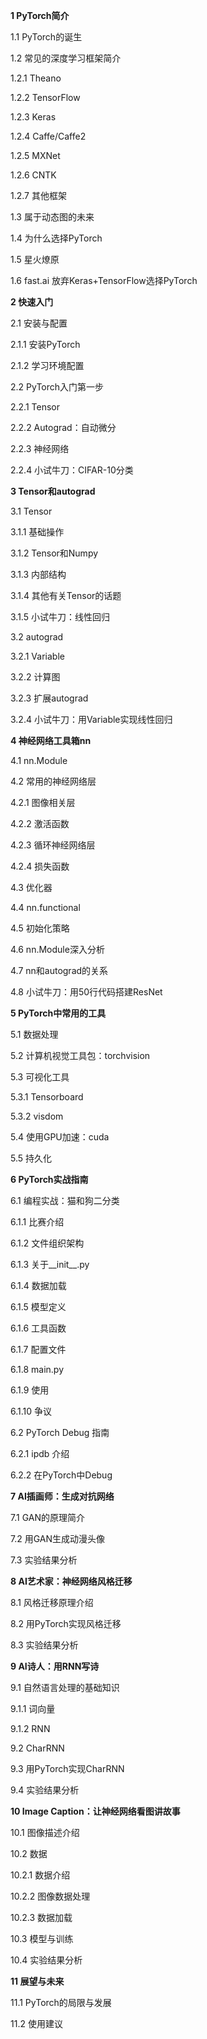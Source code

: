 **1 PyTorch简介**

1.1 PyTorch的诞生

1.2 常见的深度学习框架简介

1.2.1 Theano

1.2.2 TensorFlow

1.2.3 Keras

1.2.4 Caffe/Caffe2

1.2.5 MXNet

1.2.6 CNTK

1.2.7 其他框架

1.3 属于动态图的未来

1.4 为什么选择PyTorch

1.5 星火燎原

1.6 fast.ai 放弃Keras+TensorFlow选择PyTorch

**2 快速入门**

2.1 安装与配置

2.1.1 安装PyTorch

2.1.2 学习环境配置

2.2 PyTorch入门第一步

2.2.1 Tensor

2.2.2 Autograd：自动微分

2.2.3 神经网络

2.2.4 小试牛刀：CIFAR-10分类

**3 Tensor和autograd**

3.1 Tensor

3.1.1 基础操作

3.1.2 Tensor和Numpy

3.1.3 内部结构

3.1.4 其他有关Tensor的话题

3.1.5 小试牛刀：线性回归

3.2 autograd

3.2.1 Variable

3.2.2 计算图

3.2.3 扩展autograd

3.2.4 小试牛刀：用Variable实现线性回归

**4 神经网络工具箱nn**

4.1 nn.Module

4.2 常用的神经网络层

4.2.1 图像相关层

4.2.2 激活函数

4.2.3 循环神经网络层

4.2.4 损失函数

4.3 优化器

4.4 nn.functional

4.5 初始化策略

4.6 nn.Module深入分析

4.7 nn和autograd的关系

4.8 小试牛刀：用50行代码搭建ResNet

**5 PyTorch中常用的工具**

5.1 数据处理

5.2 计算机视觉工具包：torchvision

5.3 可视化工具

5.3.1 Tensorboard

5.3.2 visdom

5.4 使用GPU加速：cuda

5.5 持久化

**6 PyTorch实战指南**

6.1 编程实战：猫和狗二分类

6.1.1 比赛介绍

6.1.2 文件组织架构

6.1.3 关于__init__.py

6.1.4 数据加载

6.1.5 模型定义

6.1.6 工具函数

6.1.7 配置文件

6.1.8 main.py

6.1.9 使用

6.1.10 争议

6.2 PyTorch Debug 指南

6.2.1 ipdb 介绍

6.2.2 在PyTorch中Debug

**7 AI插画师：生成对抗网络**

7.1 GAN的原理简介

7.2 用GAN生成动漫头像

7.3 实验结果分析

**8 AI艺术家：神经网络风格迁移**

8.1 风格迁移原理介绍

8.2 用PyTorch实现风格迁移

8.3 实验结果分析

**9 AI诗人：用RNN写诗**

9.1 自然语言处理的基础知识

9.1.1 词向量

9.1.2 RNN

9.2 CharRNN

9.3 用PyTorch实现CharRNN

9.4 实验结果分析

**10 Image Caption：让神经网络看图讲故事**

10.1 图像描述介绍

10.2 数据

10.2.1 数据介绍

10.2.2 图像数据处理

10.2.3 数据加载

10.3 模型与训练

10.4 实验结果分析

**11 展望与未来**

11.1 PyTorch的局限与发展

11.2 使用建议




